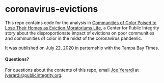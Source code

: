 # coronavirus-evictions

This repo contains code for the analysis in [Communities of Color Poised to Lose Their Homes as Eviction Moratoriums Life](https://publicintegrity.org/health/coronavirus-and-inequality/communities-of-color-homes-coronavirus-evictions-moratoriums-lift/), a Center for Public Integrity story about the disproportionate impact of evictions on poor communities and communities of color in the midst of the coronavirus pandemic.

It was published on July 22, 2020 in parternship with the Tampa Bay Times.

#### Questions?
For questions about the contents of this repo, email [Joe Yerardi](https://publicintegrity.org/author/joe-yerardi/) at jyerardi@publicintegrity.org.
